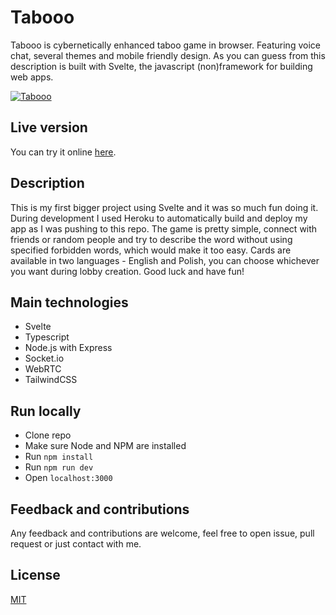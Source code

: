 # Tabooo

Tabooo is cybernetically enhanced taboo game in browser. Featuring voice chat, several themes and mobile friendly design. As you can guess from this description is built with Svelte, the javascript (non)framework for building web apps.

[![Tabooo](https://s3.gifyu.com/images/ezgif.com-gif-makerbd46aee16f0a3a7d.gif)](https://tabooo.herokuapp.com/)

## Live version

You can try it online [here](https://tabooo.herokuapp.com/).

## Description

This is my first bigger project using Svelte and it was so much fun doing it. During development I used Heroku to automatically build and deploy my app as I was pushing to this repo. The game is pretty simple, connect with friends or random people and try to describe the word without using specified forbidden words, which would make it too easy. Cards are available in two languages - English and Polish, you can choose whichever you want during lobby creation. Good luck and have fun!

## Main technologies

- Svelte
- Typescript
- Node.js with Express
- Socket.io
- WebRTC
- TailwindCSS

## Run locally

- Clone repo
- Make sure Node and NPM are installed
- Run `npm install`
- Run `npm run dev`
- Open `localhost:3000`

## Feedback and contributions

Any feedback and contributions are welcome, feel free to open issue, pull request or just contact with me.

## License

[MIT](https://choosealicense.com/licenses/mit/)

